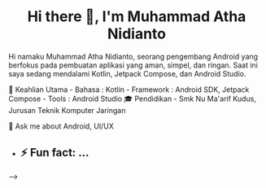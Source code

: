 <h1 align="center">Hi there 👋, I'm Muhammad Atha Nidianto</h1>

Hi namaku Muhammad Atha Nidianto, seorang pengembang Android yang berfokus pada pembuatan aplikasi yang aman, simpel, dan ringan. Saat ini saya sedang mendalami Kotlin, Jetpack Compose, dan Android Studio.

 🔭 Keahlian Utama
      - Bahasa : Kotlin
      - Framework : Android SDK, Jetpack Compose
      - Tools : Android Studio
 🎓 Pendidikan
      - Smk Nu Ma'arif Kudus, Jurusan Teknik Komputer Jaringan
      
 💬 Ask me about Android, UI/UX
- ⚡ Fun fact: ...
  -
-->
